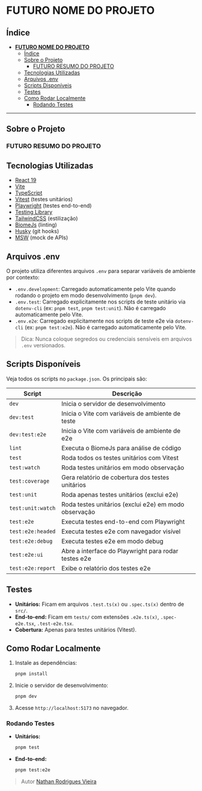 # **FUTURO NOME DO PROJETO**

## Índice

- [**FUTURO NOME DO PROJETO**](#futuro-nome-do-projeto)
  - [Índice](#índice)
  - [Sobre o Projeto](#sobre-o-projeto)
    - [FUTURO RESUMO DO PROJETO](#futuro-resumo-do-projeto)
  - [Tecnologias Utilizadas](#tecnologias-utilizadas)
  - [Arquivos .env](#arquivos-env)
  - [Scripts Disponíveis](#scripts-disponíveis)
  - [Testes](#testes)
  - [Como Rodar Localmente](#como-rodar-localmente)
    - [Rodando Testes](#rodando-testes)

---

## Sobre o Projeto

### FUTURO RESUMO DO PROJETO

## Tecnologias Utilizadas

- [React 19](https://react.dev/)
- [Vite](https://vitejs.dev/)
- [TypeScript](https://www.typescriptlang.org/)
- [Vitest](https://vitest.dev/) (testes unitários)
- [Playwright](https://playwright.dev/) (testes end-to-end)
- [Testing Library](https://testing-library.com/)
- [TailwindCSS](https://tailwindcss.com/) (estilização)
- [BiomeJs](https://biomejs.dev/guides/getting-started) (linting)
- [Husky](https://typicode.github.io/husky/) (git hooks)
- [MSW](https://mswjs.io/) (mock de APIs)

## Arquivos .env

O projeto utiliza diferentes arquivos `.env` para separar variáveis de ambiente por contexto:

- `.env.development`: Carregado automaticamente pelo Vite quando rodando o projeto em modo desenvolvimento (`pnpm dev`).
- `.env.test`: Carregado explicitamente nos scripts de teste unitário via `dotenv-cli` (ex: `pnpm test`, `pnpm test:unit`). Não é carregado automaticamente pelo Vite.
- `.env.e2e`: Carregado explicitamente nos scripts de teste e2e via `dotenv-cli` (ex: `pnpm test:e2e`). Não é carregado automaticamente pelo Vite.

> Dica: Nunca coloque segredos ou credenciais sensíveis em arquivos `.env` versionados.

## Scripts Disponíveis

Veja todos os scripts no `package.json`. Os principais são:

| Script            | Descrição                                             |
| ----------------- | ----------------------------------------------------- |
| `dev`             | Inicia o servidor de desenvolvimento                  |
| `dev:test`        | Inicia o Vite com variáveis de ambiente de teste      |
| `dev:test:e2e`    | Inicia o Vite com variáveis de ambiente de e2e        |
| `lint`            | Executa o BiomeJs para análise de código              |
| `test`            | Roda todos os testes unitários com Vitest             |
| `test:watch`      | Roda testes unitários em modo observação              |
| `test:coverage`   | Gera relatório de cobertura dos testes unitários      |
| `test:unit`       | Roda apenas testes unitários (exclui e2e)             |
| `test:unit:watch` | Roda testes unitários (exclui e2e) em modo observação |
| `test:e2e`        | Executa testes end-to-end com Playwright              |
| `test:e2e:headed` | Executa testes e2e com navegador visível              |
| `test:e2e:debug`  | Executa testes e2e em modo debug                      |
| `test:e2e:ui`     | Abre a interface do Playwright para rodar testes e2e  |
| `test:e2e:report` | Exibe o relatório dos testes e2e                      |

## Testes

- **Unitários:** Ficam em arquivos `.test.ts(x)` ou `.spec.ts(x)` dentro de `src/`.
- **End-to-end:** Ficam em `tests/` com extensões `.e2e.ts(x)`, `.spec-e2e.tsx`, `.test-e2e.tsx`.
- **Cobertura:** Apenas para testes unitários (Vitest).

## Como Rodar Localmente

1. Instale as dependências:

   ```sh
   pnpm install
   ```

2. Inicie o servidor de desenvolvimento:

   ```sh
   pnpm dev
   ```

3. Acesse `http://localhost:5173` no navegador.

### Rodando Testes

- **Unitários:**

  ```sh
  pnpm test
  ```

- **End-to-end:**

  ```sh
  pnpm test:e2e
  ```

> Autor [Nathan Rodrigues Vieira](https://github.com/NathanRodriguesVieira99)
